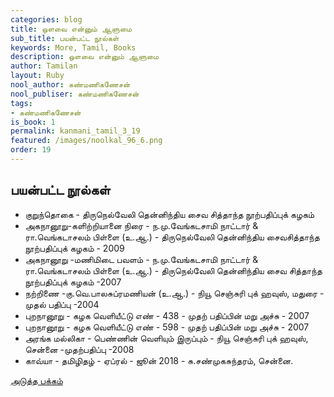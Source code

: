 ```yaml
---
categories: blog
title: ஒளவை என்னும் ஆளுமை
sub_title: பயன்பட்ட நூல்கள்
keywords: More, Tamil, Books
description: ஒளவை என்னும் ஆளுமை
author: Tamilan
layout: Ruby
nool_author: கண்மணிகணேசன்
nool_publiser: கண்மணிகணேசன்
tags: 
- கண்மணிகணேசன்
is_book: 1
permalink: kanmani_tamil_3_19
featured: /images/noolkal_96_6.png
order: 19
---
```



## பயன்பட்ட நூல்கள்

  * குறுந்தொகை - திருநெல்வேலி தென்னிந்திய சைவ சித்தாந்த நூற்பதிப்புக் கழகம் 
  * அகநானூறு-களிற்றியானை நிரை - ந.மு.வேங்கடசாமி நாட்டார் & ரா.வெங்கடாசலம் பிள்ளை (உ.ஆ.) - திருநெல்வேலி தென்னிந்திய சைவசித்தாந்த நூற்பதிப்புக் கழகம் - 2009 
  * அகநானூறு -மணிமிடை பவளம் - ந.மு.வேங்கடசாமி நாட்டார் & ரா.வெங்கடாசலம் பிள்ளை (உ.ஆ.) - திருநெல்வேலி தென்னிந்திய சைவ சித்தாந்த நூற்பதிப்புக் கழகம் -2007 
  * நற்றிணை -கு.வெ.பாலசுப்ரமணியன் (உ.ஆ.) - நியூ செஞ்சுரி புக் ஹவுஸ், மதுரை - முதல் பதிப்பு -2004 
  * புறநானூறு - கழக வெளியீட்டு எண் - 438 - முதற் பதிப்பின் மறு அச்சு - 2007 
  * புறநானூறு - கழக வெளியீட்டு எண் - 598 - முதற் பதிப்பின் மறு அச்சு - 2007 
  * அரங்க மல்லிகா - பெண்ணின் வெளியும் இருப்பும் - நியூ செஞ்சுரி புக் ஹவுஸ், சென்னை -முதற்பதிப்பு -2008 
  * காவ்யா - தமிழிதழ் - ஏப்ரல் - ஜூன் 2018 - சு.சண்முகசுந்தரம், சென்னை. 

[அடுத்த பக்கம்](kanmani_tamil_3_20)